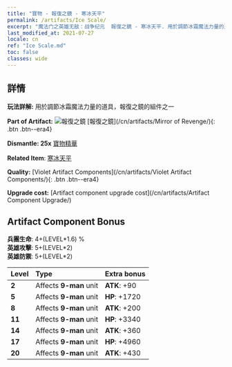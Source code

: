 ```yaml
---
title: "寶物 - 報復之鏡 - 寒冰天平"
permalink: /artifacts/Ice Scale/
excerpt: "魔法门之英雄无敌：战争纪元  報復之鏡 - 寒冰天平. 用於調節冰霜魔法力量的道具，報復之鏡的組件之一"
last_modified_at: 2021-07-27
locale: cn
ref: "Ice Scale.md"
toc: false
classes: wide
---
```




## 詳情

 **玩法詳解:** 用於調節冰霜魔法力量的道具，報復之鏡的組件之一

 **Part of Artifact:** ![報復之鏡](/images/t/icon_artifact_35.png) [報復之鏡](/cn/artifacts/Mirror of Revenge/){: .btn .btn--era4}

 **Dismantle: 25x** [寶物精華](/cn/Items/con_905/)

 **Related Item**: [寒冰天平](/cn/Items/art_141/)

 **Quality:** [Violet Artifact Components](/cn/artifacts/Violet Artifact Components/){: .btn .btn--era4}

 **Upgrade cost:** [Artifact component upgrade cost](/cn/artifacts/Artifact Component Upgrade/)

## Artifact Component Bonus

  **兵團生命**: 4+(LEVEL\*1.6) %<br/>**英雄攻擊**: 5+(LEVEL\*2)<br/>**英雄防禦**: 5+(LEVEL\*2)

  |  Level  | Type |    Extra bonus  | 
  |:--------|:-----|:----------------| 
  | **2** | Affects **9-man** unit | **ATK**: +90 | 
  | **5** | Affects **9-man** unit | **HP**: +1720 | 
  | **8** | Affects **9-man** unit | **ATK**: +200 | 
  | **11** | Affects **9-man** unit | **HP**: +3340 | 
  | **14** | Affects **9-man** unit | **ATK**: +360 | 
  | **17** | Affects **9-man** unit | **HP**: +4960 | 
  | **20** | Affects **9-man** unit | **ATK**: +430 | 
